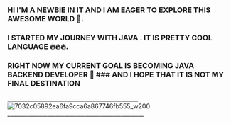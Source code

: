 ###   HI I'M A NEWBIE IN IT AND I AM EAGER TO EXPLORE THIS AWESOME WORLD 🔬.   
###   I STARTED MY JOURNEY WITH JAVA . IT IS  PRETTY COOL LANGUAGE 🔥🔥🔥.                                                                                                                                             
###   RIGHT NOW MY CURRENT GOAL IS BECOMING JAVA BACKEND  DEVELOPER 📖                                                                                                                                                 ###   AND I HOPE THAT IT IS NOT MY FINAL DESTINATION

______________________________________________ ![7032c05892ea6fa9cca6a867746fb555_w200](https://github.com/user-attachments/assets/c23950f3-ffcc-4be6-9f57-45d7d362d515)________________________________________________

